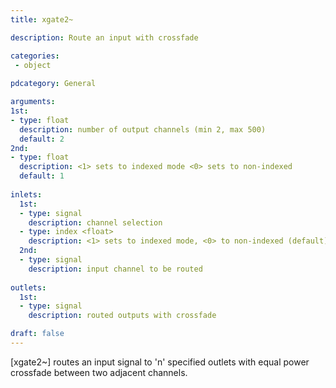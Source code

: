 ```yaml
---
title: xgate2~

description: Route an input with crossfade

categories:
 - object
 
pdcategory: General

arguments:
1st:
- type: float
  description: number of output channels (min 2, max 500)
  default: 2
2nd:
- type: float
  description: <1> sets to indexed mode <0> sets to non-indexed
  default: 1
  
inlets:
  1st:
  - type: signal
    description: channel selection
  - type: index <float>
    description: <1> sets to indexed mode, <0> to non-indexed (default)
  2nd:
  - type: signal
    description: input channel to be routed
    
outlets:
  1st:
  - type: signal
    description: routed outputs with crossfade

draft: false
---
```


[xgate2~] routes an input signal to 'n' specified outlets with equal power crossfade between two adjacent channels.
